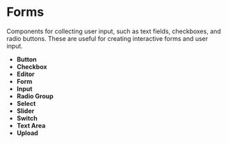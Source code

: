 # Forms

Components for collecting user input, such as text fields, checkboxes, and radio buttons. These are useful for creating interactive forms and user input.

- **Button**
- **Checkbox**
- **Editor**
- **Form**
- **Input**
- **Radio Group**
- **Select**
- **Slider**
- **Switch**
- **Text Area**
- **Upload**